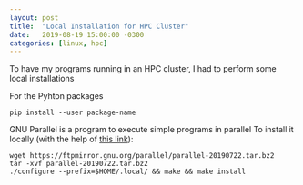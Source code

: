 ```yaml
---
layout: post
title:  "Local Installation for HPC Cluster"
date:   2019-08-19 15:00:00 -0300
categories: [linux, hpc]
---
```


To have my programs running in an HPC cluster, I had to perform
some local installations

For the Pyhton packages

```
pip install --user package-name
```

GNU Parallel is a program to execute simple programs in parallel
To install it locally (with the help of [this link][par]):

```
wget https://ftpmirror.gnu.org/parallel/parallel-20190722.tar.bz2
tar -xvf parallel-20190722.tar.bz2
./configure --prefix=$HOME/.local/ && make && make install
```

[par]: http://git.savannah.gnu.org/cgit/parallel.git/tree/README